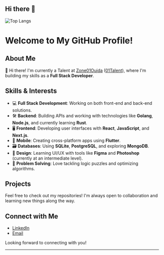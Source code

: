 ## Hi there 👋

![Top Langs](https://github-readme-stats.vercel.app/api/top-langs/?username=e-aub&langs_count=10&layout=donut)

# Welcome to My GitHub Profile! 

## About Me

👋 Hi there! I'm currently a Talent at [Zone01Oujda](https://zone01oujda.ma/)  ([01Talent](https://01talent.com/)),  where I'm building my skills as a **Full Stack Developer**.

## Skills & Interests

- 💻 **Full Stack Development**: Working on both front-end and back-end solutions.
- 🛠️ **Backend**: Building APIs and working with technologies like **Golang**, **Node.js**, and currently learning **Rust**.
- 🖥️ **Frontend**: Developing user interfaces with **React**, **JavaScript**, and **Next.js**.
- 📱 **Mobile**: Creating cross-platform apps using **Flutter**.
- 🗃️ **Databases**: Using **SQLite**, **PostgreSQL**, and exploring **MongoDB**.
- 🎨 **Design**: Learning UI/UX with tools like **Figma** and **Photoshop** (currently at an intermediate level).
- 🧩 **Problem Solving**: Love tackling logic puzzles and optimizing algorithms.

## Projects

Feel free to check out my repositories! I'm always open to collaboration and learning new things along the way.

## Connect with Me

- [LinkedIn](https://www.linkedin.com/in/eaub/) 
- [Email](mailto:eaub@proton.me)

Looking forward to connecting with you!

---
